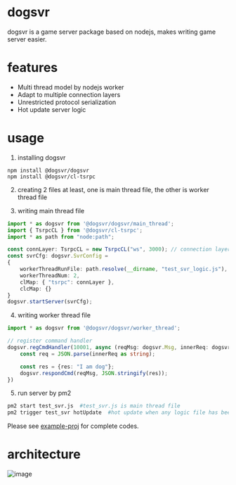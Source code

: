 # dogsvr
dogsvr is a game server package based on nodejs, makes writing game server easier.

# features
- Multi thread model by nodejs worker
- Adapt to multiple connection layers
- Unrestricted protocol serialization
- Hot update server logic

# usage
1. installing dogsvr
```
npm install @dogsvr/dogsvr
npm install @dogsvr/cl-tsrpc
```
2. creating 2 files at least, one is main thread file, the other is worker thread file

3. writing main thread file
```ts
import * as dogsvr from '@dogsvr/dogsvr/main_thread';
import { TsrpcCL } from '@dogsvr/cl-tsrpc';
import * as path from "node:path";

const connLayer: TsrpcCL = new TsrpcCL("ws", 3000); // connection layer using tsrpc
const svrCfg: dogsvr.SvrConfig =
{
    workerThreadRunFile: path.resolve(__dirname, "test_svr_logic.js"), // worker thread file name
    workerThreadNum: 2,
    clMap: { "tsrpc": connLayer },
    clcMap: {}
}
dogsvr.startServer(svrCfg);
```
4. writing worker thread file
```ts
import * as dogsvr from '@dogsvr/dogsvr/worker_thread';

// register command handler
dogsvr.regCmdHandler(10001, async (reqMsg: dogsvr.Msg, innerReq: dogsvr.MsgBodyType) => {
    const req = JSON.parse(innerReq as string);

    const res = {res: "I am dog"};
    dogsvr.respondCmd(reqMsg, JSON.stringify(res));
})
```
5. run server by pm2
```sh
pm2 start test_svr.js  #test_svr.js is main thread file
pm2 trigger test_svr hotUpdate  #hot update when any logic file has been changed
```
Please see [example-proj](https://github.com/dogsvr/example-proj) for complete codes.

# architecture
![image](https://github.com/user-attachments/assets/8903ee30-36c6-4922-a5d9-5a0715c1ded4)

